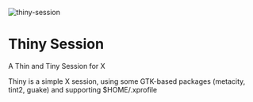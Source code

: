![thiny-session](https://user-images.githubusercontent.com/6536345/38005123-0eba59f4-3272-11e8-9927-0a4d4d5c2a99.png)

Thiny Session
=============
A Thin and Tiny Session for X

Thiny is a simple X session, using some GTK-based packages (metacity, tint2, guake) and supporting $HOME/.xprofile
